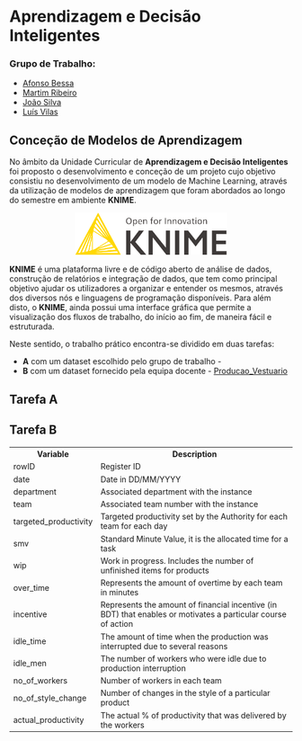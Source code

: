 # Aprendizagem e Decisão Inteligentes

### Grupo de Trabalho:
- [Afonso Bessa](https://github.com/AsseB2519)
- [Martim Ribeiro](https://github.com/sldx12)
- [João Silva](https://github.com/jmns01)
- [Luís Vilas](https://github.com/LuisFilipe6)

## Conceção de Modelos de Aprendizagem

No âmbito da Unidade Curricular de **Aprendizagem e Decisão Inteligentes** foi proposto o desenvolvimento e conceção de um projeto cujo objetivo consistiu no desenvolvimento de um modelo de Machine Learning, através da utilização de modelos de aprendizagem que foram abordados ao longo do semestre em ambiente **KNIME**.


<p align="center">
  <img src="KNIME.png" alt="KNIME" width="270" height="75" />
</p>


**KNIME** é uma plataforma livre e de código aberto de análise de dados, construção de relatórios e integração de dados, que tem como principal objetivo ajudar os utilizadores a organizar e entender os mesmos, através dos diversos nós e linguagens de programação disponíveis. Para além disto, o **KNIME**, ainda possui uma interface gráfica que permite a visualização dos fluxos de trabalho, do início ao fim, de maneira fácil e estruturada. 

Neste sentido, o trabalho prático encontra-se dividido em duas tarefas: 
  - **A** com um dataset escolhido pelo grupo de trabalho - 
  - **B** com um dataset fornecido pela equipa docente - [Producao_Vestuario](TarefaB/producao_vestuario.csv)


## Tarefa A

## Tarefa B

<table>
  <tr>
    <th>Variable</th>
    <th>Description</th>
  </tr>
  <tr>
    <td>rowID</td>
    <td>Register ID</td>
  </tr>
  <tr>
    <td>date</td>
    <td>Date in DD/MM/YYYY</td>
  </tr>
  <tr>
    <td>department</td>
    <td>Associated department with the instance</td>
  </tr>
  <tr>
    <td>team</td>
    <td>Associated team number with the instance</td>
  </tr>
  <tr>
    <td>targeted_productivity</td>
    <td>Targeted productivity set by the Authority for each team for each day</td>
  </tr>
  <tr>
    <td>smv</td>
    <td>Standard Minute Value, it is the allocated time for a task</td>
  </tr>
  <tr>
    <td>wip</td>
    <td>Work in progress. Includes the number of unfinished items for products</td>
  </tr>
  <tr>
    <td>over_time</td>
    <td>Represents the amount of overtime by each team in minutes</td>
  </tr>
  <tr>
    <td>incentive</td>
    <td>Represents the amount of financial incentive (in BDT) that enables or motivates a particular course of action</td>
  </tr>
  <tr>
    <td>idle_time</td>
    <td>The amount of time when the production was interrupted due to several reasons</td>
  </tr>
  <tr>
    <td>idle_men</td>
    <td>The number of workers who were idle due to production interruption</td>
  </tr>
  <tr>
    <td>no_of_workers</td>
    <td>Number of workers in each team</td>
  </tr>
  <tr>
    <td>no_of_style_change</td>
    <td>Number of changes in the style of a particular product</td>
  </tr>
  <tr>
    <td>actual_productivity</td>
    <td>The actual % of productivity that was delivered by the workers</td>
  </tr>
</table>
